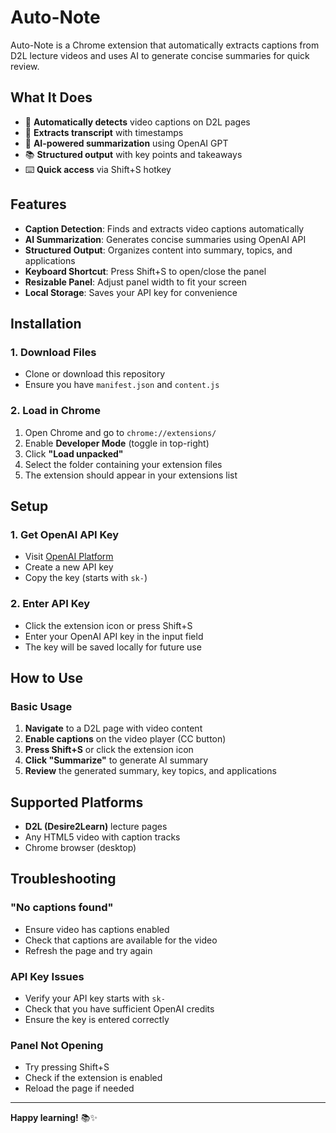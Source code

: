 # Auto-Note

Auto-Note is a Chrome extension that automatically extracts captions from D2L lecture videos and uses AI to generate concise summaries for quick review.

## What It Does

- 🎥 **Automatically detects** video captions on D2L pages
- 📝 **Extracts transcript** with timestamps
- 🤖 **AI-powered summarization** using OpenAI GPT
- 📚 **Structured output** with key points and takeaways
- ⌨️ **Quick access** via Shift+S hotkey

## Features

- **Caption Detection**: Finds and extracts video captions automatically
- **AI Summarization**: Generates concise summaries using OpenAI API
- **Structured Output**: Organizes content into summary, topics, and applications
- **Keyboard Shortcut**: Press Shift+S to open/close the panel
- **Resizable Panel**: Adjust panel width to fit your screen
- **Local Storage**: Saves your API key for convenience

## Installation

### 1. Download Files
- Clone or download this repository
- Ensure you have `manifest.json` and `content.js`

### 2. Load in Chrome
1. Open Chrome and go to `chrome://extensions/`
2. Enable **Developer Mode** (toggle in top-right)
3. Click **"Load unpacked"**
4. Select the folder containing your extension files
5. The extension should appear in your extensions list

## Setup

### 1. Get OpenAI API Key
- Visit [OpenAI Platform](https://platform.openai.com/api-keys)
- Create a new API key
- Copy the key (starts with `sk-`)

### 2. Enter API Key
- Click the extension icon or press Shift+S
- Enter your OpenAI API key in the input field
- The key will be saved locally for future use

## How to Use

### Basic Usage
1. **Navigate** to a D2L page with video content
2. **Enable captions** on the video player (CC button)
3. **Press Shift+S** or click the extension icon
4. **Click "Summarize"** to generate AI summary
5. **Review** the generated summary, key topics, and applications

## Supported Platforms

- **D2L (Desire2Learn)** lecture pages
- Any HTML5 video with caption tracks
- Chrome browser (desktop)

## Troubleshooting

### "No captions found"
- Ensure video has captions enabled
- Check that captions are available for the video
- Refresh the page and try again

### API Key Issues
- Verify your API key starts with `sk-`
- Check that you have sufficient OpenAI credits
- Ensure the key is entered correctly

### Panel Not Opening
- Try pressing Shift+S
- Check if the extension is enabled
- Reload the page if needed

---

**Happy learning!** 📚✨ 


